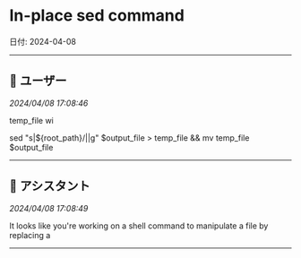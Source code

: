 # In-place sed command

日付: 2024-04-08

---

## 👤 ユーザー
*2024/04/08 17:08:46*

temp_file   wi

sed "s|${root_path}/||g" $output_file &gt; temp_file && mv temp_file $output_file

---

## 🤖 アシスタント
*2024/04/08 17:08:49*

It looks like you're working on a shell command to manipulate a file by replacing a

---
